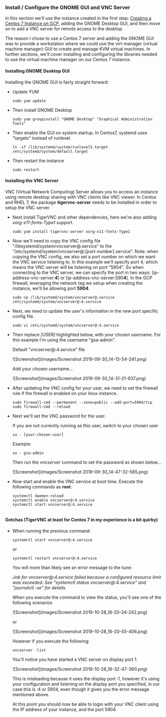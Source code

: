### Install / Configure the GNOME GUI and VNC Server

In this section we'll use the instance created in the first step: [Creating a Centos 7 Instance on GCP](Creating-Centos7-Instance-GCP.md), adding the GNOME Desktop GUI, and then move on to add a VNC server for remote access to the desktop. 

The reason I chose to use a Centos 7 server and adding the GNOME GUI was to provide a workstation where we could use the virt-manager (virtual machine manager) GUI to create and manage KVM virtual machines. In further sections, we'll cover installing and configuring the libraries needed to use the virtual machine manager on our Centos 7 instance. 

#### Installing GNOME Desktop GUI

Installing the GNOME GUI is fairly straight forward:

- Update YUM

   ```sudo yum update``` 

- Then install GNOME Desktop

   ```sudo yum groupinstall "GNOME Desktop" "Graphical Administration Tools"```
   
- Then enable the GUI on system startup. In Centos7, systemd uses "targets" instead of runlevel.

   ```ln -sf /lib/systemd/system/runlevel5.target /etc/systemd/system/default.target```
   
- Then restart the instance

   ```sudo restart```


#### Installing the VNC Server

VNC (Virtual Network Computing) Server allows you to access an instance using remote desktop sharing with VNC clients like VNC viewer. In Centos and RHEL 7, the package **tigervnc-server** needs to be installed in order to setup the VNC server. 

- Next install TigerVNC and other dependencies, here we're also adding *xorg-x11-fonts-Type1* support.

   ```sudo yum install tigervnc-server xorg-x11-fonts-Type1```
   
- Now we'll need to copy the VNC config file "/libsystemd/system/vncserver@.service" to the "/etc/systemd/system/vncserver@:[port-number].service". Note: when copying the VNC config, we also set a port number on which we want the VNC service listening to. In this example we'll specify port 4, which means the VNC server will be listening on port "5904". So when connecting to the VNC server, we can specify the port in two ways: [ip-address-vnc-server:**4**] or [ip-address-vnc-server:590**4**]. In the GCP firewall, leveraging the network tag we setup when creating the instance, we'll be allowing port **5904**. 

   ```sudo cp /lib/systemd/system/vncserver@.service /etc/systemd/system/vncserver@:4.service``` 

- Next, we need to update the user's information in the new port specific config file. 

   ```sudo vi /etc/systemd/system/vncserver@:4.service```
   
- Then replace *[USER]* highlighted below, with your chosen username. For this example I'm using the username "gsa-admin".

   Default "vncserver@:4.service" file

   ![Screenshot](images/Screenshot 2019-09-30_14-13-54-241.png)
   
   Add your chosen username...
   
   ![Screenshot](images/Screenshot 2019-09-30_14-31-21-937.png)
   
- After updating the VNC config for your user, we need to set the firewall rule if the firewall is enabled on your linux instance.

   ```
   sudo firewall-cmd --permanent --zone=public --add-port=5904/tcp
   sudo firewall-cmd --reload
   ```
   
- Next we'll set the VNC password for the user.

  If you are not currently running as this user, switch to your chosen user
  
  ```su - [your-chosen-user]```
  
  Example:
  
  ```su - gsa-admin```
  
  Then run the *vncserver* command to set the password as shown below...
  
     ![Screenshot](images/Screenshot 2019-09-30_14-47-32-585.png)
     
- Now start and enable the VNC service at boot time. Execute the following commands as **root**.

   ```
   systemctl daemon-reload
   systemctl enable vncserver@:4.service
   systemctl start vncserver@:4.service
      
   ```
   
#### Gotchas (TigerVNC at least for Centos 7 in my experience is a bit quirky)

- When running the previous command:

   ```systemctl start vncserver@:4.service```
   
  or
  
  ```systemctl restart vncserver@:4.service```
  
  You will more than likely see an error message to the tune:
  
  *Job for vncserver@:4.service failed because a configured resource limit was exceeded. See "systemctl status vncserver@:4.service" and "journalctl -xe" for details.*
  
  When you execute the command to view the status, you'll see one of the following scenarios
  
  ![Screenshot](images/Screenshot 2019-10-28_16-20-24-242.png)
  
  or
  
  ![Screenshot](images/Screenshot 2019-10-28_16-20-55-406.png)
  
  However if you execute the following:
  
  ```vncserver -list```
  
  You'll notice you have started a VNC server on display port 1.
  
  ![Screenshot](images/Screenshot 2019-10-28_16-32-47-360.png)
  
  This is misleading because it uses the display port :1, however it's using your configuration and listening on the display port you specified, in our case this is :4 or 5904, even though it gives you the error message mentioned above.
  
  At this point you should now be able to login with your VNC client using the IP address of your instance, and the port 5904.